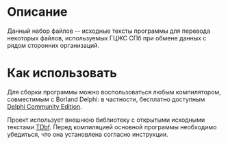 # Описание

Данный набор файлов -- исходные тексты программы для перевода некоторых файлов, используемых ГЦЖС СПб при обмене данных с рядом сторонних организаций.

# Как использовать

Для сборки программы можно воспользоваться любым компилятором, совместимым с Borland Delphi: в частности, бесплатно доступным [Delphi Community Edition](https://www.embarcadero.com/ru/products/delphi/starter/free-download).

Проект использует внешнюю библиотеку с открытыми исходными текстами [TDbf](http://tdbf.sourceforge.net/). Перед компиляцией основной программы необходимо убедиться, что она установлена согласно инструкции.
